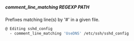 ##### comment_line_matching REGEXP PATH

Prefixes matching line(s) by '#' in a given file.

```bash
@ Editing sshd_config
  - comment_line_matching 'UseDNS' /etc/ssh/sshd_config
```

